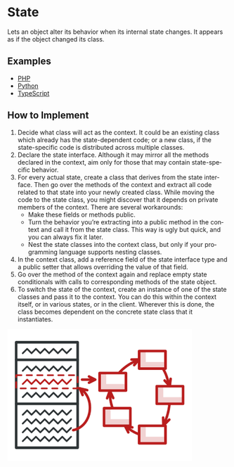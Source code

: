 # State

Lets an object alter its behavior when its inter­nal state changes. It appears as if the object changed its class.

## Examples

* [PHP](php)
* [Python](python)
* [TypeScript](typescript)

## How to Implement

1. Decide what class will act as the con­text. It could be an exist­ing class which already has the state-dependent code; or a new class, if the state-spe­cif­ic code is distributed across mul­ti­ple classes.
2. Declare the state inter­face. Although it may mir­ror all the meth­ods declared in the con­text, aim only for those that may con­tain state-spe­cif­ic behavior.
3. For every actual state, cre­ate a class that derives from the state inter­face. Then go over the meth­ods of the con­text and extract all code related to that state into your newly cre­at­ed class. While mov­ing the code to the state class, you might dis­cov­er that it depends on private members of the con­text. There are sev­er­al workarounds:
    * Make these fields or meth­ods public.
    * Turn the behavior you’re extract­ing into a pub­lic method in the con­text and call it from the state class. This way is ugly but quick, and you can always fix it later.
    * Nest the state class­es into the con­text class, but only if your pro­gram­ming language sup­ports nest­ing classes.
4. In the con­text class, add a reference field of the state inter­face type and a pub­lic set­ter that allows over­rid­ing the value of that field.
5. Go over the method of the con­text again and replace empty state conditionals with calls to corresponding meth­ods of the state object.
6. To switch the state of the con­text, cre­ate an instance of one of the state class­es and pass it to the con­text. You can do this with­in the con­text itself, or in var­i­ous states, or in the client. Wherever this is done, the class becomes dependent on the con­crete state class that it instantiates.

![State](/images/state.png)

